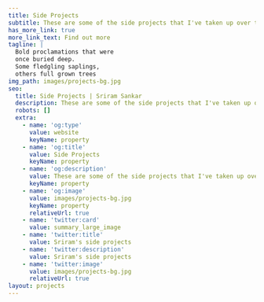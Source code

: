 ```yaml
---
title: Side Projects
subtitle: These are some of the side projects that I've taken up over the years.
has_more_link: true
more_link_text: Find out more
tagline: |
  Bold proclamations that were 
  once buried deep.   
  Some fledgling saplings, 
  others full grown trees
img_path: images/projects-bg.jpg
seo:
  title: Side Projects | Sriram Sankar
  description: These are some of the side projects that I've taken up over the years.
  robots: []
  extra:
    - name: 'og:type'
      value: website
      keyName: property
    - name: 'og:title'
      value: Side Projects
      keyName: property
    - name: 'og:description'
      value: These are some of the side projects that I've taken up over the years.
      keyName: property
    - name: 'og:image'
      value: images/projects-bg.jpg
      keyName: property
      relativeUrl: true
    - name: 'twitter:card'
      value: summary_large_image
    - name: 'twitter:title'
      value: Sriram's side projects
    - name: 'twitter:description'
      value: Sriram's side projects
    - name: 'twitter:image'
      value: images/projects-bg.jpg
      relativeUrl: true
layout: projects
---
```

